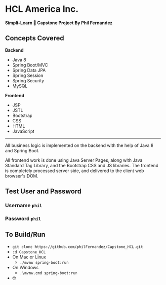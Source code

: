 # HCL America Inc.
**Simpli-Learn 🤪 Capstone Project**
**By Phil Fernandez**
## Concepts Covered
**Backend**
 - Java 8
 - Spring Boot/MVC
 - Spring Data JPA
 - Spring Session
 - Spring Security
 - MySQL

 **Frontend**
 - JSP
 - JSTL
 - Bootstrap
 - CSS
 - HTML
 - JavaScript


----------


All business logic is implemented on the backend with the
help of Java 8 and Spring Boot.

All frontend work is done using Java Server Pages, along with Java Standard Tag Library, and the Bootstrap CSS and JS libraries.
The frontend is completely processed server side, and delivered to the client web
browser's DOM.

## Test User and Password
### Username `phil`
### Password `phil`

## To Build/Run

- `git clone https://github.com/philFernandez/Capstone_HCL.git`
- `cd Capstone_HCL`
- On Mac or Linux
	-  `./mvnw spring-boot:run`
- On Windows
	- `.\mvnw.cmd spring-boot:run`
- 🤓
